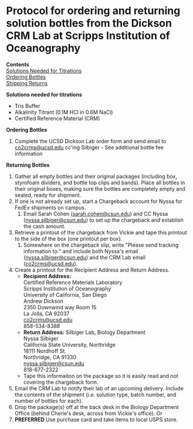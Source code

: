 # Protocol for ordering and returning solution bottles from the Dickson CRM Lab at Scripps Institution of Oceanography

**Contents**  
[Solutions Needed for Titrations](#Solutions)  
[Ordering Bottles](#Ordering)  
[Shipping Returns](#Returns)  

<a name="Solutions"></a> **Solutions needed for titrations**
* Tris Buffer
* Alkalinity Titrant (0.1M HCl in 0.6M NaCl)
* Certified Reference Material (CRM)

<a name="Ordering"></a> **Ordering Bottles**
1. Complete the UCSD Dickson Lab order form and send email to co2crms@ucsd.edu cc'ing Silbiger - See additional bottle fee information

<a name="Returning"></a> **Returning Bottles**
1. Gather all empty bottles and their original packages (including box, styrofoam dividers, and bottle top clips and bands).  Place all bottles in their original boxes, making sure the bottles are completely empty and sealed, ready for shipment.
1. If one is not already set up, start a Chargeback account for Nyssa for FedEx shipments on campus.
    1. Email Sarah Cohen (sarah.cohen@csun.edu) and CC Nyssa (nyssa.silbiger@csun.edu) to set up the chargeback and establish the cash amount.
1. Retrieve a printout of the chargeback from Vickie and tape this printout to the side of the box (one printout per box).
    1. Somewhere on the chargeback slip, write "Please send tracking information to:" and include both Nyssa's email (nyssa.silbiger@csun.edu) and the CRM Lab email (co2crms@ucsd.edu).
1. Create a printout for the Recipient Address and Return Address.
    * **Recipient Address:**  
    Certified Reference Materials Laboratory  
    Scripps Institution of Oceanography  
    University of California, San Diego  
    Andrew Dickson  
    2350 Downwind way Room 15  
    La Jolla, CA 92037  
    co2crms@ucsd.edu  
    858-534-8388
    * **Return Address:**
    Silbiger Lab, Biology Department  
    Nyssa Silbiger  
    California State University, Northridge  
    18111 Nordhoff St.  
    Northridge, CA 91330  
    nyssa.silbiger@csun.edu  
    818-677-2322
    * Tape this informaiton on the package so it is easily read and not covering the chargeback form.
1. Email the CRM Lab to notify their lab of an upcoming delivery.  Include the contents of the shipment (i.e. solution type, batch number, and number of bottles for each).
1. Drop the package(s) off at the back desk in the Biology Department Office (behind Cherie's desk, across from Vickie's office).
Or
1. **PREFERRED** Use purchase card and take items to local USPS store. 
